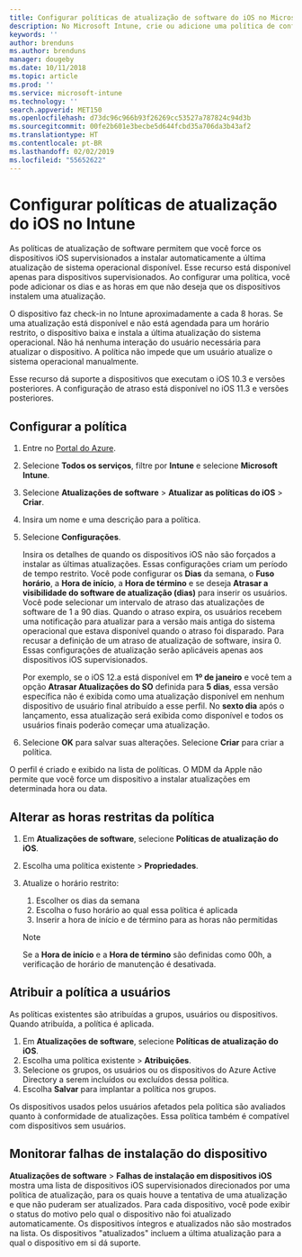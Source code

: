 ```yaml
---
title: Configurar políticas de atualização de software do iOS no Microsoft Intune – Azure | Microsoft Docs
description: No Microsoft Intune, crie ou adicione uma política de configuração para restringir quando as atualizações de software são instaladas automaticamente em dispositivos iOS gerenciados ou supervisionados pelo Intune. Você pode escolher a data e a hora em que as atualizações não são instaladas. Você também pode atribuir essa política a grupos, usuários ou dispositivos e verificar se há falhas de instalação.
keywords: ''
author: brenduns
ms.author: brenduns
manager: dougeby
ms.date: 10/11/2018
ms.topic: article
ms.prod: ''
ms.service: microsoft-intune
ms.technology: ''
search.appverid: MET150
ms.openlocfilehash: d73dc96c966b93f26269cc53527a787824c94d3b
ms.sourcegitcommit: 00fe2b601e3becbe5d644fcbd35a706da3b43af2
ms.translationtype: HT
ms.contentlocale: pt-BR
ms.lasthandoff: 02/02/2019
ms.locfileid: "55652622"
---
```

# <a name="configure-ios-update-policies-in-intune"></a>Configurar políticas de atualização do iOS no Intune

As políticas de atualização de software permitem que você force os dispositivos iOS supervisionados a instalar automaticamente a última atualização de sistema operacional disponível. Esse recurso está disponível apenas para dispositivos supervisionados. Ao configurar uma política, você pode adicionar os dias e as horas em que não deseja que os dispositivos instalem uma atualização. 

O dispositivo faz check-in no Intune aproximadamente a cada 8 horas. Se uma atualização está disponível e não está agendada para um horário restrito, o dispositivo baixa e instala a última atualização do sistema operacional. Não há nenhuma interação do usuário necessária para atualizar o dispositivo. A política não impede que um usuário atualize o sistema operacional manualmente.

Esse recurso dá suporte a dispositivos que executam o iOS 10.3 e versões posteriores. A configuração de atraso está disponível no iOS 11.3 e versões posteriores.

## <a name="configure-the-policy"></a>Configurar a política
1. Entre no [Portal do Azure](https://portal.azure.com).
2. Selecione **Todos os serviços**, filtre por **Intune** e selecione **Microsoft Intune**.
3. Selecione **Atualizações de software** > **Atualizar as políticas do iOS** > **Criar**.
4. Insira um nome e uma descrição para a política.
5. Selecione **Configurações**. 

    Insira os detalhes de quando os dispositivos iOS não são forçados a instalar as últimas atualizações. Essas configurações criam um período de tempo restrito. Você pode configurar os **Dias** da semana, o **Fuso horário**, a **Hora de início**, a **Hora de término** e se deseja **Atrasar a visibilidade do software de atualização (dias)** para inserir os usuários. Você pode selecionar um intervalo de atraso das atualizações de software de 1 a 90 dias. Quando o atraso expira, os usuários recebem uma notificação para atualizar para a versão mais antiga do sistema operacional que estava disponível quando o atraso foi disparado. Para recusar a definição de um atraso de atualização de software, insira 0. Essas configurações de atualização serão aplicáveis apenas aos dispositivos iOS supervisionados.
  
    Por exemplo, se o iOS 12.a está disponível em **1º de janeiro** e você tem a opção **Atrasar Atualizações do SO** definida para **5 dias**, essa versão específica não é exibida como uma atualização disponível em nenhum dispositivo de usuário final atribuído a esse perfil. No **sexto dia** após o lançamento, essa atualização será exibida como disponível e todos os usuários finais poderão começar uma atualização.


6. Selecione **OK** para salvar suas alterações. Selecione **Criar** para criar a política.

O perfil é criado e exibido na lista de políticas. O MDM da Apple não permite que você force um dispositivo a instalar atualizações em determinada hora ou data. 

## <a name="change-the-restricted-times-for-the-policy"></a>Alterar as horas restritas da política

1. Em **Atualizações de software**, selecione **Políticas de atualização do iOS**.
2. Escolha uma política existente > **Propriedades**.
3. Atualize o horário restrito:
    
    1. Escolher os dias da semana
    2. Escolha o fuso horário ao qual essa política é aplicada
    3. Inserir a hora de início e de término para as horas não permitidas

    > [!NOTE]
    > Se a **Hora de início** e a **Hora de término** são definidas como 00h, a verificação de horário de manutenção é desativada.

## <a name="assign-the-policy-to-users"></a>Atribuir a política a usuários

As políticas existentes são atribuídas a grupos, usuários ou dispositivos. Quando atribuída, a política é aplicada.

1. Em **Atualizações de software**, selecione **Políticas de atualização do iOS**.
2. Escolha uma política existente > **Atribuições**. 
3. Selecione os grupos, os usuários ou os dispositivos do Azure Active Directory a serem incluídos ou excluídos dessa política.
4. Escolha **Salvar** para implantar a política nos grupos.

Os dispositivos usados pelos usuários afetados pela política são avaliados quanto à conformidade de atualizações. Essa política também é compatível com dispositivos sem usuários.

## <a name="monitor-device-installation-failures"></a>Monitorar falhas de instalação do dispositivo
<!-- 1352223 -->
**Atualizações de software** > **Falhas de instalação em dispositivos iOS** mostra uma lista de dispositivos iOS supervisionados direcionados por uma política de atualização, para os quais houve a tentativa de uma atualização e que não puderam ser atualizados. Para cada dispositivo, você pode exibir o status do motivo pelo qual o dispositivo não foi atualizado automaticamente. Os dispositivos íntegros e atualizados não são mostrados na lista. Os dispositivos "atualizados" incluem a última atualização para a qual o dispositivo em si dá suporte.

